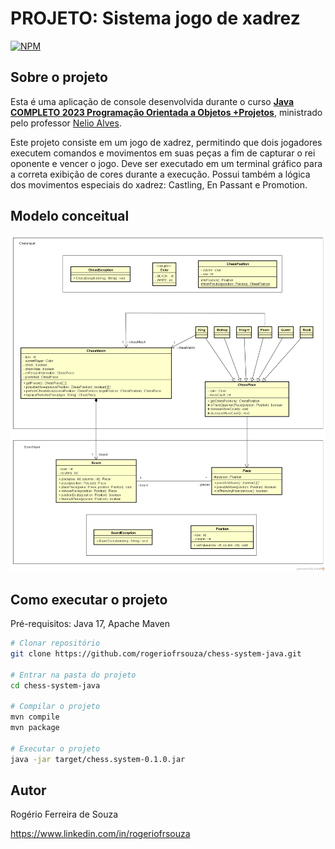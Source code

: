 # PROJETO: Sistema jogo de xadrez
[![NPM](https://img.shields.io/npm/l/react)](https://github.com/rogeriofrsouza/workshop-springboot3-mongodb/blob/main/LICENSE)


## Sobre o projeto
Esta é uma aplicação de console desenvolvida durante o curso [**Java COMPLETO 2023 Programação Orientada a Objetos +Projetos**](https://www.udemy.com/course/java-curso-completo/), ministrado pelo professor [Nelio Alves](https://www.udemy.com/user/nelio-alves/ "Perfil do Nelio Alves na Udemy").

Este projeto consiste em um jogo de xadrez, permitindo que dois jogadores executem comandos e movimentos em suas peças a fim de capturar o rei oponente e vencer o jogo. Deve ser executado em um terminal gráfico para a correta exibição de cores durante a execução. Possui também a lógica dos movimentos especiais do xadrez: Castling, En Passant e Promotion.


## Modelo conceitual
![Modelo Conceitual](https://raw.githubusercontent.com/rogeriofrsouza/java-poo/main/assets/chess-system-design.png)


## Como executar o projeto
Pré-requisitos: Java 17, Apache Maven

```bash
# Clonar repositório
git clone https://github.com/rogeriofrsouza/chess-system-java.git

# Entrar na pasta do projeto
cd chess-system-java

# Compilar o projeto
mvn compile
mvn package

# Executar o projeto
java -jar target/chess.system-0.1.0.jar
```

## Autor

Rogério Ferreira de Souza

https://www.linkedin.com/in/rogeriofrsouza
